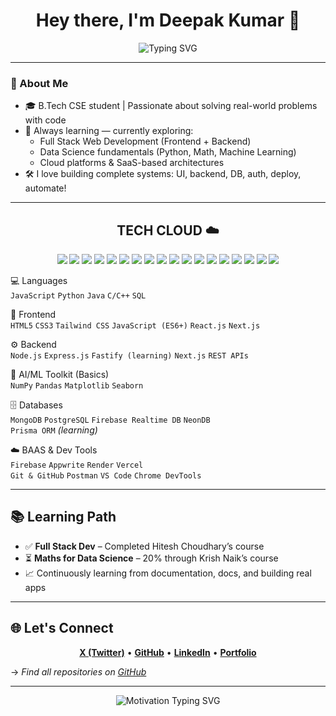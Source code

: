 <h1 align="center">Hey there, I'm Deepak Kumar 🍃</h1>

<p align="center">
  <img src="https://readme-typing-svg.herokuapp.com?font=Fira+Code&pause=1000&color=00FFFF&center=true&vCenter=true&width=650&lines=Full+Stack+Developer+%7C+Cloud+%2B+AI+Explorer;Passionate+about+building+real+projects+%26+clean+code;Python+%7C+JavaScript+%7C+Java+%7C+C%2B%2B+%7C+SQL;React+%7C+Node.js+%7C+Express+%7C+Next.js" alt="Typing SVG" />
</p>


---
### 🚀 About Me

- 🎓 B.Tech CSE student | Passionate about solving real-world problems with code  
- 🧠 Always learning — currently exploring:
  - Full Stack Web Development (Frontend + Backend)
  - Data Science fundamentals (Python, Math, Machine Learning)
  - Cloud platforms & SaaS-based architectures
- 🛠️ I love building complete systems: UI, backend, DB, auth, deploy, automate!

---

<h2 align="center">TECH CLOUD ☁️</h2>

<p align="center">
  <img src="https://img.shields.io/badge/-JavaScript-black?style=for-the-badge&logo=javascript" />
  <img src="https://img.shields.io/badge/-Python-black?style=for-the-badge&logo=python" />
  <img src="https://img.shields.io/badge/-React-black?style=for-the-badge&logo=react" />
  <img src="https://img.shields.io/badge/-Node.js-black?style=for-the-badge&logo=node.js" />
  <img src="https://img.shields.io/badge/-Express-black?style=for-the-badge&logo=express" />
  <img src="https://img.shields.io/badge/-MongoDB-black?style=for-the-badge&logo=mongodb" />
  <img src="https://img.shields.io/badge/-PostgreSQL-black?style=for-the-badge&logo=postgresql" />
  <img src="https://img.shields.io/badge/-NeonDB-black?style=for-the-badge&logo=data:image/svg+xml;base64," />
  <img src="https://img.shields.io/badge/-Firebase-black?style=for-the-badge&logo=firebase" />
  <img src="https://img.shields.io/badge/-TailwindCSS-black?style=for-the-badge&logo=tailwind-css" />
  <img src="https://img.shields.io/badge/-Next.js-black?style=for-the-badge&logo=next.js" />
  <img src="https://img.shields.io/badge/-HTML5-black?style=for-the-badge&logo=html5" />
  <img src="https://img.shields.io/badge/-CSS3-black?style=for-the-badge&logo=css3" />
  <img src="https://img.shields.io/badge/-GitHub-black?style=for-the-badge&logo=github" />
  <img src="https://img.shields.io/badge/-VSCode-black?style=for-the-badge&logo=visualstudiocode" />
  <img src="https://img.shields.io/badge/-Prisma-black?style=for-the-badge&logo=prisma" />
  <img src="https://img.shields.io/badge/-Postman-black?style=for-the-badge&logo=postman" />
  <img src="https://img.shields.io/badge/-Appwrite-black?style=for-the-badge&logo=appwrite" />
</p>

 💻 Languages  
`JavaScript` `Python` `Java` `C/C++` `SQL`

 🎨 Frontend  
`HTML5` `CSS3` `Tailwind CSS` `JavaScript (ES6+)` `React.js` `Next.js`

 ⚙️ Backend  
`Node.js` `Express.js` `Fastify (learning)` `Next.js` `REST APIs`

 🤖 AI/ML Toolkit (Basics)  
`NumPy` `Pandas` `Matplotlib` `Seaborn`  

 🗄️ Databases  
`MongoDB` `PostgreSQL` `Firebase Realtime DB` `NeonDB`  
`Prisma ORM` *(learning)*

 ☁️ BAAS & Dev Tools  
`Firebase` `Appwrite` `Render` `Vercel`  
`Git & GitHub` `Postman` `VS Code` `Chrome DevTools`

---

## 📚 Learning Path

- ✅ **Full Stack Dev** – Completed Hitesh Choudhary’s course  
- ⏳ **Maths for Data Science** – 20% through Krish Naik’s course  
- 📈 Continuously learning from documentation, docs, and building real apps  

---

## 🌐 Let's Connect

<p align="center">
  <a href="https://x.com/dpk45deepak"><strong>X (Twitter)</strong></a> •
  <a href="https://github.com/deep-45deepak"><strong>GitHub</strong></a> •
  <a href="https://www.linkedin.com/in/deepak-kumar-15690b323/"><strong>LinkedIn</strong></a> •
  <a href="https://dpkk.netlify.app/"><strong>Portfolio</strong></a>
</p>

→ *Find all repositories on [GitHub](https://github.com/deep-45deepak?tab=repositories)*

---

<p align="center">
  <img src="https://readme-typing-svg.herokuapp.com?font=Fira+Code&pause=800&color=00FFFF&center=true&vCenter=true&&width=650&lines=Let's+code,+collab+and+grow+together!;Keep+learning.+Keep+building.+%F0%9F%9A%80" alt="Motivation Typing SVG" />
</p>
